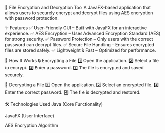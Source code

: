 🔐 File Encryption and Decryption Tool
A JavaFX-based application that allows users to securely encrypt and decrypt files using AES encryption with password protection.

✨ Features
✅ User-Friendly GUI – Built with JavaFX for an interactive experience.
✅ AES Encryption – Uses Advanced Encryption Standard (AES) for strong security.
✅ Password Protection – Only users with the correct password can decrypt files.
✅ Secure File Handling – Ensures encrypted files are stored safely.
✅ Lightweight & Fast – Optimized for performance.

📌 How It Works
🔒 Encrypting a File
1️⃣ Open the application.
2️⃣ Select a file to encrypt.
3️⃣ Enter a password.
4️⃣ The file is encrypted and saved securely.

🔑 Decrypting a File
1️⃣ Open the application.
2️⃣ Select an encrypted file.
3️⃣ Enter the correct password.
4️⃣ The file is decrypted and restored.

🛠 Technologies Used
Java (Core Functionality)

JavaFX (User Interface)

AES Encryption Algorithm
